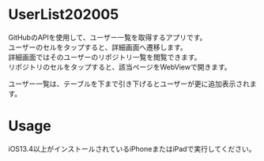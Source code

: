 # UserList202005

GitHubのAPIを使用して、ユーザー一覧を取得するアプリです。  
ユーザーのセルをタップすると、詳細画面へ遷移します。  
詳細画面ではそのユーザーのリポジトリ一覧を閲覧できます。  
リポジトリのセルをタップすると、該当ページをWebViewで開きます。  

ユーザー一覧は、テーブルを下まで引き下げるとユーザーが更に追加表示されます。

# Usage

iOS13.4以上がインストールされているiPhoneまたはiPadで実行してください。  
